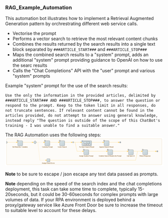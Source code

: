 ### RAG_Example_Automation
This automation bot illustrates how to implement a Retrieval Augmented Generation pattern by orchrestrating different web service calls.

 - Vectorise the prompt
 - Performs a vector search to retrieve the most relevant content chunks
 - Combines the results returned by the search results into a single text block separated by `###ARTICLE_START###` and `###ARTICLE_STOP###`
 - Maps the combined search results to a "system" prompt, adds an additional "system" prompt providing guidance to OpenAI on how to use the searc results
 - Calls the "Chat Completions" API with the "user" prompt and various "system" prompts

Example "system" prompt for the use of the search results:

```
Use the only the information in the provided articles, delimited by ###ARTICLE_START### AND ###ARTICLE_STOP###, to answer the question or respond to the prompt. Keep to the token limit in all responses, do not truncate sentences. If relevant content cannot be found in the articles provided, do not attempt to answer using general knowledge, instead reply "The question is outside of the scope of this ChatBot's training - I was unable to find a suitable answer."
```

The RAG Automation uses the following steps:
![RAG_Example_Automation](RAG_Example_Automation.png)

**Note** to be sure to escape / json escape any text data passed as prompts.

**Note** depending on the speed of the search index and the chat completions deployment, this task can take some time to complete, typically 15-20seconds, but it could be 30-60seconds for complex prompts with large volumes of data. If your RPA environment is deployed behind a proxy/gateway service like Azure Front Door be sure to increase the timeout to suitable level to account for these delays.

